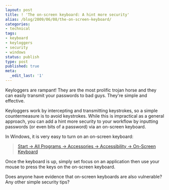 ```yaml
---
layout: post
title: ! 'The on-screen keyboard: A hint more security'
alias: /blog/2009/06/08/the-on-screen-keyboard/
categories:
- technical
tags:
- keyboard
- keyloggers
- security
- windows
status: publish
type: post
published: true
meta:
  _edit_last: '1'
---
```

Keyloggers are rampant! They are the most prolific trojan horse and they can easily transmit your passwords to bad guys. They're simple and effective.

Keyloggers work by intercepting and transmitting keystrokes, so a simple countermeasure is to avoid keystrokes. While this is impractical as a general approach, you can add a hint more security to your workflow by inputting passwords (or even bits of a password) via an on-screen keyboard.

In Windows, it is very easy to turn on an on-screen keyboard:
<blockquote><a title="Microsoft: directions to use on-screen keyboard" href="https://www.microsoft.com/windowsxp/using/accessibility/oskturnonuse.mspx" target="_blank">Start -&gt; All Programs -&gt; Accessories -&gt; Accessibility -&gt; On-Screen Keyboard</a></blockquote>
Once the keyboard is up, simply set focus on an application then use your mouse to press the keys on the on-screen keyboard.

Does anyone have evidence that on-screen keyboards are also vulnerable? Any other simple security tips?
